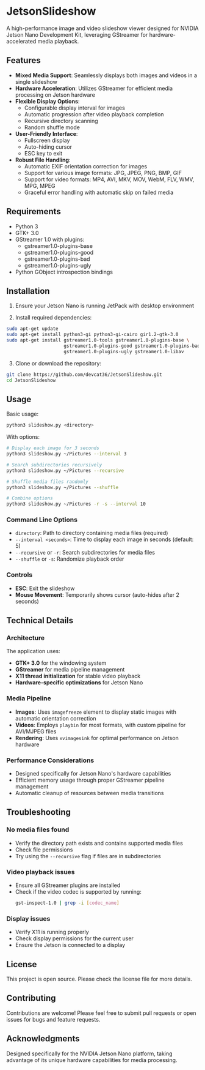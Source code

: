 # JetsonSlideshow

A high-performance image and video slideshow viewer designed for NVIDIA Jetson Nano Development Kit, leveraging GStreamer for hardware-accelerated media playback.

## Features

- **Mixed Media Support**: Seamlessly displays both images and videos in a single slideshow
- **Hardware Acceleration**: Utilizes GStreamer for efficient media processing on Jetson hardware
- **Flexible Display Options**:
  - Configurable display interval for images
  - Automatic progression after video playback completion
  - Recursive directory scanning
  - Random shuffle mode
- **User-Friendly Interface**:
  - Fullscreen display
  - Auto-hiding cursor
  - ESC key to exit
- **Robust File Handling**:
  - Automatic EXIF orientation correction for images
  - Support for various image formats: JPG, JPEG, PNG, BMP, GIF
  - Support for video formats: MP4, AVI, MKV, MOV, WebM, FLV, WMV, MPG, MPEG
  - Graceful error handling with automatic skip on failed media

## Requirements

- Python 3
- GTK+ 3.0
- GStreamer 1.0 with plugins:
  - gstreamer1.0-plugins-base
  - gstreamer1.0-plugins-good
  - gstreamer1.0-plugins-bad
  - gstreamer1.0-plugins-ugly
- Python GObject introspection bindings

## Installation

1. Ensure your Jetson Nano is running JetPack with desktop environment

2. Install required dependencies:
```bash
sudo apt-get update
sudo apt-get install python3-gi python3-gi-cairo gir1.2-gtk-3.0
sudo apt-get install gstreamer1.0-tools gstreamer1.0-plugins-base \
                     gstreamer1.0-plugins-good gstreamer1.0-plugins-bad \
                     gstreamer1.0-plugins-ugly gstreamer1.0-libav
```

3. Clone or download the repository:
```bash
git clone https://github.com/devcat36/JetsonSlideshow.git
cd JetsonSlideshow
```

## Usage

Basic usage:
```bash
python3 slideshow.py <directory>
```

With options:
```bash
# Display each image for 3 seconds
python3 slideshow.py ~/Pictures --interval 3

# Search subdirectories recursively
python3 slideshow.py ~/Pictures --recursive

# Shuffle media files randomly
python3 slideshow.py ~/Pictures --shuffle

# Combine options
python3 slideshow.py ~/Pictures -r -s --interval 10
```

### Command Line Options

- `directory`: Path to directory containing media files (required)
- `--interval <seconds>`: Time to display each image in seconds (default: 5)
- `--recursive` or `-r`: Search subdirectories for media files
- `--shuffle` or `-s`: Randomize playback order

### Controls

- **ESC**: Exit the slideshow
- **Mouse Movement**: Temporarily shows cursor (auto-hides after 2 seconds)

## Technical Details

### Architecture

The application uses:
- **GTK+ 3.0** for the windowing system
- **GStreamer** for media pipeline management
- **X11 thread initialization** for stable video playback
- **Hardware-specific optimizations** for Jetson Nano

### Media Pipeline

- **Images**: Uses `imagefreeze` element to display static images with automatic orientation correction
- **Videos**: Employs `playbin` for most formats, with custom pipeline for AVI/MJPEG files
- **Rendering**: Uses `xvimagesink` for optimal performance on Jetson hardware

### Performance Considerations

- Designed specifically for Jetson Nano's hardware capabilities
- Efficient memory usage through proper GStreamer pipeline management
- Automatic cleanup of resources between media transitions

## Troubleshooting

### No media files found
- Verify the directory path exists and contains supported media files
- Check file permissions
- Try using the `--recursive` flag if files are in subdirectories

### Video playback issues
- Ensure all GStreamer plugins are installed
- Check if the video codec is supported by running:
  ```bash
  gst-inspect-1.0 | grep -i [codec_name]
  ```

### Display issues
- Verify X11 is running properly
- Check display permissions for the current user
- Ensure the Jetson is connected to a display

## License

This project is open source. Please check the license file for more details.

## Contributing

Contributions are welcome! Please feel free to submit pull requests or open issues for bugs and feature requests.

## Acknowledgments

Designed specifically for the NVIDIA Jetson Nano platform, taking advantage of its unique hardware capabilities for media processing.